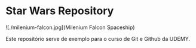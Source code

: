 # Star Wars Repository


![./milenium-falcon.jpg](Milenium Falcon Spaceship)

Este repositório serve de exemplo para o curso de Git e Github da UDEMY.

